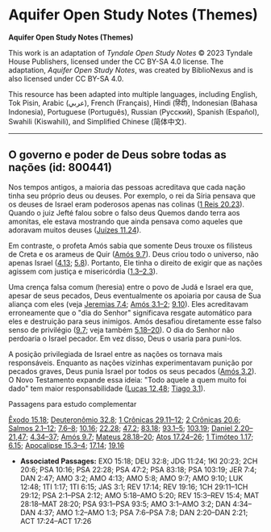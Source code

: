 # Aquifer Open Study Notes (Themes)

**Aquifer Open Study Notes (Themes)**

This work is an adaptation of *Tyndale Open Study Notes* © 2023 Tyndale House Publishers, licensed under the CC BY\-SA 4\.0 license. The adaptation, *Aquifer Open Study Notes*, was created by BiblioNexus and is also licensed under CC BY\-SA 4\.0\.

This resource has been adapted into multiple languages, including English, Tok Pisin, Arabic (عربي), French (Français), Hindi (हिंदी), Indonesian (Bahasa Indonesia), Portuguese (Português), Russian (Русский), Spanish (Español), Swahili (Kiswahili), and Simplified Chinese (简体中文).



--------------------------------

## O governo e poder de Deus sobre todas as nações (id: 800441)

Nos tempos antigos, a maioria das pessoas acreditava que cada nação tinha seu próprio deus ou deuses. Por exemplo, o rei da Síria pensava que os deuses de Israel eram poderosos apenas nas colinas ([1 Reis 20\.23](https://ref.ly/1Kgs20:23)). Quando o juiz Jefté falou sobre o falso deus Quemos dando terra aos amonitas, ele estava mostrando que ainda pensava como aqueles que adoravam muitos deuses ([Juízes 11\.24](https://ref.ly/Judg11:24)).

Em contraste, o profeta Amós sabia que somente Deus trouxe os filisteus de Creta e os arameus de Quir ([Amós 9\.7](https://ref.ly/Amos9:7)). Deus criou todo o universo, não apenas Israel ([4\.13](https://ref.ly/Amos4:13); [5\.8](https://ref.ly/Amos5:8)). Portanto, Ele tinha o direito de exigir que as nações agissem com justiça e misericórdia ([1\.3–2\.3](https://ref.ly/Amos1:3-Amos1:2)).

Uma crença falsa comum (heresia) entre o povo de Judá e Israel era que, apesar de seus pecados, Deus eventualmente os apoiaria por causa de Sua aliança com eles (veja [Jeremias 7\.4](https://ref.ly/Jer7:4); [Amós 3\.1–2](https://ref.ly/Amos3:1-Amos3:2); [9\.10](https://ref.ly/Amos9:10)). Eles acreditavam erroneamente que o "dia do Senhor" significava resgate automático para eles e destruição para seus inimigos. Amós desafiou diretamente esse falso senso de privilégio ([9\.7](https://ref.ly/Amos9:7); veja também [5\.18–20](https://ref.ly/Amos5:18-Amos5:20)). O dia do Senhor não perdoaria o Israel pecador. Em vez disso, Deus o usaria para puni\-los.

A posição privilegiada de Israel entre as nações os tornava mais responsáveis. Enquanto as nações vizinhas experimentavam punição por pecados graves, Deus punia Israel por todos os seus pecados ([Amós 3\.2](https://ref.ly/Amos3:2)). O Novo Testamento expande essa ideia: "Todo aquele a quem muito foi dado" tem maior responsabilidade ([Lucas 12\.48](https://ref.ly/Luke12:48); [Tiago 3\.1](https://ref.ly/Jas3:1)).

Passagens para estudo complementar

[Êxodo 15\.18](https://ref.ly/Exod15:18); [Deuteronômio 32\.8](https://ref.ly/Deut32:8); [1 Crônicas 29\.11–12](https://ref.ly/1Chr29:11-1Chr29:12); [2 Crônicas 20\.6](https://ref.ly/2Chr20:6); [Salmos 2\.1–12](https://ref.ly/Ps2:1-Ps2:12); [7\.6–8](https://ref.ly/Ps7:6-Ps7:8); [10\.16](https://ref.ly/Ps10:16); [22\.28](https://ref.ly/Ps22:28); [47\.2](https://ref.ly/Ps47:2); [83\.18](https://ref.ly/Ps83:18); [93\.1–5](https://ref.ly/Ps93:1-Ps93:5); [103\.19](https://ref.ly/Ps103:19); [Daniel 2\.20–21](https://ref.ly/Dan2:20-Dan2:21),[47](https://ref.ly/Dan2:47); [4\.34–37](https://ref.ly/Dan4:34-Dan4:37); [Amós 9\.7](https://ref.ly/Amos9:7); [Mateus 28\.18–20](https://ref.ly/Matt28:18-Matt28:20); [Atos 17\.24–26](https://ref.ly/Acts17:24-Acts17:26); [1 Timóteo 1\.17](https://ref.ly/1Tim1:17); [6\.15](https://ref.ly/1Tim6:15); [Apocalipse 15\.3–4](https://ref.ly/Rev15:3-Rev15:4); [17\.14](https://ref.ly/Rev17:14); [19\.16](https://ref.ly/Rev19:16)

* **Associated Passages:** EXO 15:18; DEU 32:8; JDG 11:24; 1KI 20:23; 2CH 20:6; PSA 10:16; PSA 22:28; PSA 47:2; PSA 83:18; PSA 103:19; JER 7:4; DAN 2:47; AMO 3:2; AMO 4:13; AMO 5:8; AMO 9:7; AMO 9:10; LUK 12:48; 1TI 1:17; 1TI 6:15; JAS 3:1; REV 17:14; REV 19:16; 1CH 29:11–1CH 29:12; PSA 2:1–PSA 2:12; AMO 5:18–AMO 5:20; REV 15:3–REV 15:4; MAT 28:18–MAT 28:20; PSA 93:1–PSA 93:5; AMO 3:1–AMO 3:2; DAN 4:34–DAN 4:37; AMO 1:2–AMO 1:3; PSA 7:6–PSA 7:8; DAN 2:20–DAN 2:21; ACT 17:24–ACT 17:26

